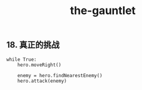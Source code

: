 ﻿---
layout: default
title: the-gauntlet
---
## 18. 真正的挑战
```
while True:
    hero.moveRight()
    
    enemy = hero.findNearestEnemy()
    hero.attack(enemy)



```
